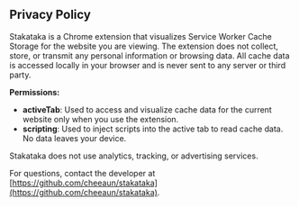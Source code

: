 ## Privacy Policy

Stakataka is a Chrome extension that visualizes Service Worker Cache Storage for the website you are viewing. The extension does not collect, store, or transmit any personal information or browsing data. All cache data is accessed locally in your browser and is never sent to any server or third party.

**Permissions:**  
- **activeTab**: Used to access and visualize cache data for the current website only when you use the extension.
- **scripting**: Used to inject scripts into the active tab to read cache data. No data leaves your device.

Stakataka does not use analytics, tracking, or advertising services.

For questions, contact the developer at [https://github.com/cheeaun/stakataka](https://github.com/cheeaun/stakataka).